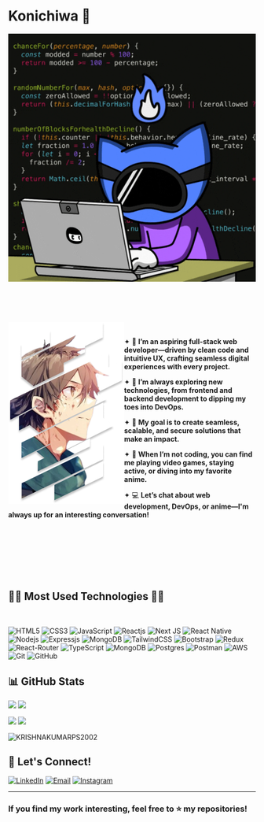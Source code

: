 # Konichiwa 👋

<div align="center">
<img hight="200" width="700" alt="GIF" align="center" src="./assets/Code Hacking GIF by Pizza Ninjas.gif">
</div>

</br>
</br>
</br>

<br>

<div>
 <div>
  <img src="./assets/haruhiro.png" align="left">
  <p align="right">

&nbsp;

✦ 🔭 **I’m an aspiring full-stack web developer—driven by clean code and intuitive UX, crafting seamless digital experiences with every project.**

✦ 🌱 **I’m always exploring new technologies, from frontend and backend development to dipping my toes into DevOps.**

✦ 🎯 **My goal is to create seamless, scalable, and secure solutions that make an impact.**

✦ 💬 **When I’m not coding, you can find me playing video games, staying active, or diving into my favorite anime.**

✦ 💻 **Let’s chat about web development, DevOps, or anime—I'm always up for an interesting conversation!**

  </p>
 </div>
</div>

<br><br><br><br><br><br>

<h2 align="start">🧑‍💻 Most Used Technologies 🧑‍💻</h2>
<br>
<p align="center">
 
   ![HTML5](https://img.shields.io/badge/HTML5%20-%23E34F26.svg?style=for-the-badge&logo=html5&logoColor=white)
   ![CSS3](https://img.shields.io/badge/CSS%20-%231572B6.svg?style=for-the-badge&logo=css3&logoColor=white)
   ![JavaScript](https://img.shields.io/badge/JavaScript%20-%23F7DF1E.svg?style=for-the-badge&logo=javascript&logoColor=black)
   ![Reactjs](https://img.shields.io/badge/React-20232A?style=for-the-badge&logo=react&logoColor=61DAFB)
   ![Next JS](https://img.shields.io/badge/Next-black?style=for-the-badge&logo=next.js&logoColor=white)
   ![React Native](https://img.shields.io/badge/react_native-%2320232a.svg?style=for-the-badge&logo=react&logoColor=%2361DAFB)
   ![Nodejs](https://img.shields.io/badge/Node.js-43853D?style=for-the-badge&logo=node.js&logoColor=white)
   ![Expressjs](https://img.shields.io/badge/Express.js-404D59?style=for-the-badge)
   ![MongoDB](https://img.shields.io/badge/MongoDB-4EA94B?style=for-the-badge&logo=mongodb&logoColor=white)
   ![TailwindCSS](https://img.shields.io/badge/Tailwind_CSS-38B2AC?style=for-the-badge&logo=tailwind-css&logoColor=white)
   ![Bootstrap](https://img.shields.io/badge/Bootstrap-563D7C?style=for-the-badge&logo=bootstrap&logoColor=white)
   ![Redux](https://img.shields.io/badge/Redux-593D88?style=for-the-badge&logo=redux&logoColor=white)
   ![React-Router](https://img.shields.io/badge/React_Router-CA4245?style=for-the-badge&logo=react-router&logoColor=white)
   ![TypeScript](https://img.shields.io/badge/TypeScript-007ACC?style=for-the-badge&logo=typescript&logoColor=white)
   ![MongoDB](https://img.shields.io/badge/MongoDB-%234ea94b.svg?style=for-the-badge&logo=mongodb&logoColor=white)
   ![Postgres](https://img.shields.io/badge/postgres-%23316192.svg?style=for-the-badge&logo=postgresql&logoColor=white)
   ![Postman](https://img.shields.io/badge/Postman-FF6C37?style=for-the-badge&logo=postman&logoColor=white)
   ![AWS](https://img.shields.io/badge/Amazon_AWS-232F3E?style=for-the-badge&logo=amazon-aws&logoColor=white)
    ![Git](https://img.shields.io/badge/git-%23F05033.svg?style=for-the-badge&logo=git&logoColor=white)
    ![GitHub](https://img.shields.io/badge/github-%23121011.svg?style=for-the-badge&logo=github&logoColor=white)

</p>
<h2></h2>

## 📊 GitHub Stats

<div align="start">

![](http://github-profile-summary-cards.vercel.app/api/cards/profile-details?username=KRISHNAKUMARPS2002&theme=github_dark)
![](https://github-readme-streak-stats.herokuapp.com/?user=KRISHNAKUMARPS2002&theme=github_dark&hide_border=true)

![](http://github-profile-summary-cards.vercel.app/api/cards/stats?username=KRISHNAKUMARPS2002&theme=github_dark)
![](http://github-profile-summary-cards.vercel.app/api/cards/repos-per-language?username=KRISHNAKUMARPS2002&theme=github_dark)

<p align="start"> <img src="https://komarev.com/ghpvc/?username=KRISHNAKUMARPS2002&label=Profile%20views&color=ce9927&style=flat" alt="KRISHNAKUMARPS2002" /> </p>
</div>

## 🤝 Let's Connect!

<div align="start">

[![LinkedIn](https://img.shields.io/badge/LinkedIn-0077B5?style=for-the-badge&logo=linkedin&logoColor=white)](https://linkedin.com/in/krishnakumarps2002)
[![Email](https://img.shields.io/badge/Gmail-D14836?style=for-the-badge&logo=gmail&logoColor=white)](mailto:krishakumarps@gmail.com)
[![Instagram](https://img.shields.io/badge/Instagram-E4405F?style=for-the-badge&logo=instagram&logoColor=white)](https://www.instagram.com/_kr_x__sh)

</div>

---

<div align="start">

### If you find my work interesting, feel free to ⭐ my repositories!

</div>
